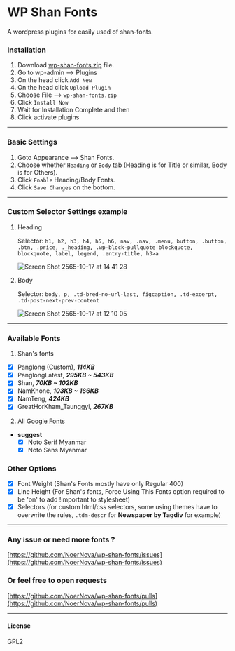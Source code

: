 # WP Shan Fonts
A wordpress plugins for easily used of shan-fonts.

### Installation
1. Download [wp-shan-fonts.zip](https://github.com/NoerNova/wp-shan-fonts/releases/download/v0.10.0-beta.2/wp-shan-fonts.zip) file.
2. Go to wp-admin --> Plugins
3. On the head click ```Add New```
4. On the head click ```Upload Plugin```
5. Choose File --> ```wp-shan-fonts.zip```
6. Click ```Install Now```
7. Wait for Installation Complete and then
8. Click activate plugins

---
### Basic Settings
1. Goto Appearance --> Shan Fonts.
2. Choose whether ```Heading``` or ```Body``` tab (Heading is for Title or similar, Body is for Others).
3. Click ```Enable``` Heading/Body Fonts.
4. Click ```Save Changes``` on the bottom.

---

### Custom Selector Settings example
1. Heading
   
   Selector:
   ```h1, h2, h3, h4, h5, h6, nav, .nav, .menu, button, .button, .btn, .price, ._heading, .wp-block-pullquote blockquote, blockquote, label, legend, .entry-title, h3>a```

   ![Screen Shot 2565-10-17 at 14 41 28](https://user-images.githubusercontent.com/9565672/196117876-5b9d30af-55e6-46b5-9d95-ba62eb7e4a09.png)


2. Body
   
   Selector:
   ```body, p, .td-bred-no-url-last, figcaption, .td-excerpt, .td-post-next-prev-content```

   ![Screen Shot 2565-10-17 at 12 10 05](https://user-images.githubusercontent.com/9565672/196094261-a5e1953f-3c69-4151-8abb-b0d6097b4a97.png)

---

### Available Fonts
1. Shan's fonts
  - [x] Panglong (Custom), ***114KB***
  - [x] PanglongLatest,  ***295KB ~ 543KB***
  - [x] Shan, ***70KB ~ 102KB***
  - [x] NamKhone, ***103KB ~ 166KB***
  - [x] NamTeng, ***424KB***
  - [x] GreatHorKham_Taunggyi, ***267KB***

2. All [Google Fonts](https://fonts.google.com/)
  * **suggest**
    - [x] Noto Serif Myanmar
    - [x] Noto Sans Myanmar

### Other Options
 - [x] Font Weight (Shan's Fonts mostly have only Regular 400)
 - [x] Line Height (For Shan's fonts, Force Using This Fonts option required to be 'on' to add !important to stylesheet)
 - [x] Selectors (for custom html/css selectors, some using themes have to overwrite the rules, ```.tdm-descr``` for **Newspaper by Tagdiv** for example)

---
### Any issue or need more fonts ?
[https://github.com/NoerNova/wp-shan-fonts/issues](https://github.com/NoerNova/wp-shan-fonts/issues)

### Or feel free to open requests
[https://github.com/NoerNova/wp-shan-fonts/pulls](https://github.com/NoerNova/wp-shan-fonts/pulls)

---
#### License
GPL2
